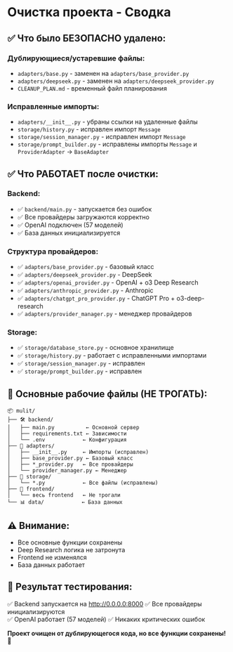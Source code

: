 # Очистка проекта - Сводка

## ✅ Что было БЕЗОПАСНО удалено:

### Дублирующиеся/устаревшие файлы:
- `adapters/base.py` - заменен на `adapters/base_provider.py`
- `adapters/deepseek.py` - заменен на `adapters/deepseek_provider.py`
- `CLEANUP_PLAN.md` - временный файл планирования

### Исправленные импорты:
- `adapters/__init__.py` - убраны ссылки на удаленные файлы
- `storage/history.py` - исправлен импорт `Message`
- `storage/session_manager.py` - исправлен импорт `Message`
- `storage/prompt_builder.py` - исправлены импорты `Message` и `ProviderAdapter` → `BaseAdapter`

## ✅ Что РАБОТАЕТ после очистки:

### Backend:
- ✅ `backend/main.py` - запускается без ошибок
- ✅ Все провайдеры загружаются корректно
- ✅ OpenAI подключен (57 моделей)
- ✅ База данных инициализируется

### Структура провайдеров:
- ✅ `adapters/base_provider.py` - базовый класс
- ✅ `adapters/deepseek_provider.py` - DeepSeek
- ✅ `adapters/openai_provider.py` - OpenAI + o3 Deep Research  
- ✅ `adapters/anthropic_provider.py` - Anthropic
- ✅ `adapters/chatgpt_pro_provider.py` - ChatGPT Pro + o3-deep-research
- ✅ `adapters/provider_manager.py` - менеджер провайдеров

### Storage:
- ✅ `storage/database_store.py` - основное хранилище
- ✅ `storage/history.py` - работает с исправленными импортами
- ✅ `storage/session_manager.py` - исправлен
- ✅ `storage/prompt_builder.py` - исправлен

## 📁 Основные рабочие файлы (НЕ ТРОГАТЬ):

```
📦 mulit/
├── 🛠️ backend/
│   ├── main.py          ← Основной сервер
│   ├── requirements.txt ← Зависимости
│   └── .env            ← Конфигурация
├── 🔌 adapters/
│   ├── __init__.py     ← Импорты (исправлен)
│   ├── base_provider.py ← Базовый класс
│   ├── *_provider.py   ← Все провайдеры
│   └── provider_manager.py ← Менеджер
├── 💾 storage/
│   └── *.py            ← Все файлы (исправлены)
├── 🎨 frontend/
│   └── весь frontend   ← Не трогали
└── 📊 data/            ← База данных
```

## ⚠️ Внимание:
- Все основные функции сохранены
- Deep Research логика не затронута
- Frontend не изменялся
- База данных работает

## 🧪 Результат тестирования:
✅ Backend запускается на http://0.0.0.0:8000
✅ Все провайдеры инициализируются  
✅ OpenAI работает (57 моделей)
✅ Никаких критических ошибок

**Проект очищен от дублирующегося кода, но все функции сохранены!** 🎉
